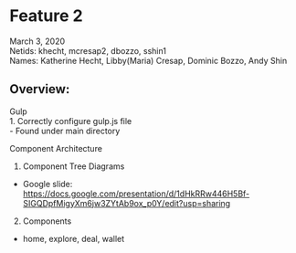 <h1>Feature 2</h1>
March 3, 2020 <br>
Netids: khecht, mcresap2, dbozzo, sshin1 <br>
Names: Katherine Hecht, Libby(Maria) Cresap, Dominic Bozzo, Andy Shin <br>
</p>
<h2>Overview:</h2>
<p> 
Gulp <br>
  1. Correctly configure gulp.js file<br>
   - Found under main directory
  
Component Architecture<br>
  1. Component Tree Diagrams<br>
   - Google slide: https://docs.google.com/presentation/d/1dHkRRw446H5Bf-SIGQDpfMigyXm6jw3ZYtAb9ox_p0Y/edit?usp=sharing
  2. Components 
   - home, explore, deal, wallet
</p>

